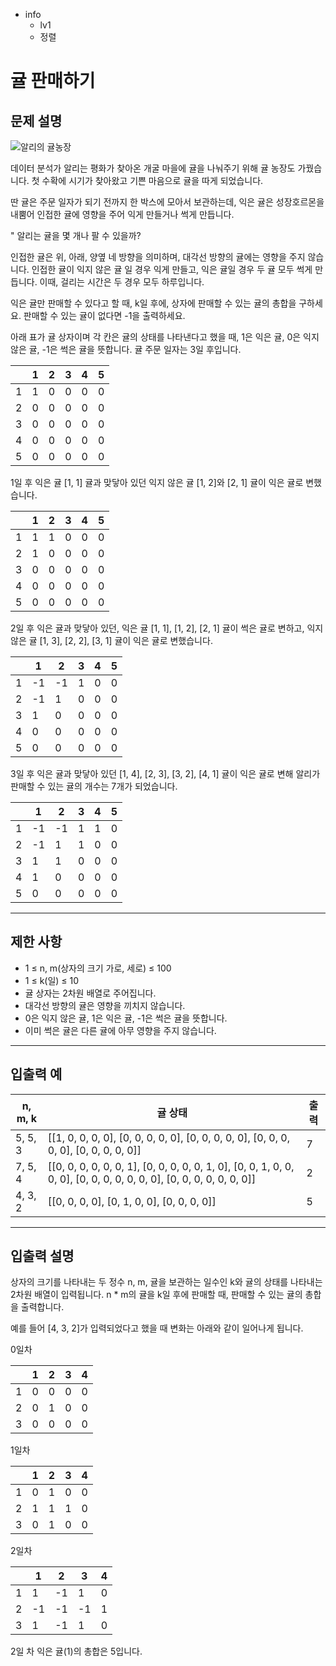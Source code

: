 - info
    - lv1
    - 정렬

# 귤 판매하기

## 문제 설명

![알리의 귤농장](./15-1.webp)

데이터 분석가 알리는 평화가 찾아온 개굴 마을에 귤을 나눠주기 위해 귤 농장도 가꿨습니다. 첫 수확에 시기가 찾아왔고 기쁜 마음으로 귤을 따게 되었습니다.

딴 귤은 주문 일자가 되기 전까지 한 박스에 모아서 보관하는데, 익은 귤은 성장호르몬을 내뿜어 인접한 귤에 영향을 주어 익게 만들거나 썩게 만듭니다. 

" 알리는 귤을 몇 개나 팔 수 있을까?

인접한 귤은 위, 아래, 양옆 네 방향을 의미하며, 대각선 방향의 귤에는 영향을 주지 않습니다. 인접한 귤이 익지 않은 귤 일 경우 익게 만들고, 익은 귤일 경우 두 귤 모두 썩게 만듭니다. 이때, 걸리는 시간은 두 경우 모두 하루입니다.

익은 귤만 판매할 수 있다고 할 때, k일 후에, 상자에 판매할 수 있는 귤의 총합을 구하세요. 판매할 수 있는 귤이 없다면 -1을 출력하세요.

아래 표가 귤 상자이며 각 칸은 귤의 상태를 나타낸다고 했을 때, 1은 익은 귤, 0은 익지 않은 귤, -1은 썩은 귤을 뜻합니다. 귤 주문 일자는 3일 후입니다.

|  | 1 | 2 | 3 | 4 | 5 |
| --- | --- | --- | --- | --- | --- |
| 1 | 1 | 0 | 0 | 0 | 0 |
| 2 | 0 | 0 | 0 | 0 | 0 |
| 3 | 0 | 0 | 0 | 0 | 0 |
| 4 | 0 | 0 | 0 | 0 | 0 |
| 5 | 0 | 0 | 0 | 0 | 0 |

1일 후 익은 귤 [1, 1] 귤과 맞닿아 있던 익지 않은 귤 [1, 2]와 [2, 1] 귤이 익은 귤로 변했습니다.

|  | 1 | 2 | 3 | 4 | 5 |
| --- | --- | --- | --- | --- | --- |
| 1 | 1 | 1 | 0 | 0 | 0 |
| 2 | 1 | 0 | 0 | 0 | 0 |
| 3 | 0 | 0 | 0 | 0 | 0 |
| 4 | 0 | 0 | 0 | 0 | 0 |
| 5 | 0 | 0 | 0 | 0 | 0 |

2일 후 익은 귤과 맞닿아 있던, 익은 귤 [1, 1], [1, 2], [2, 1] 귤이 썩은 귤로 변하고, 익지 않은 귤 [1, 3], [2, 2], [3, 1] 귤이 익은 귤로 변했습니다.

|  | 1 | 2 | 3 | 4 | 5 |
| --- | --- | --- | --- | --- | --- |
| 1 | -1 | -1 | 1 | 0 | 0 |
| 2 | -1 | 1 | 0 | 0 | 0 |
| 3 | 1 | 0 | 0 | 0 | 0 |
| 4 | 0 | 0 | 0 | 0 | 0 |
| 5 | 0 | 0 | 0 | 0 | 0 |

3일 후 익은 귤과 맞닿아 있던 [1, 4], [2, 3], [3, 2], [4, 1] 귤이 익은 귤로 변해 알리가 판매할 수 있는 귤의 개수는 7개가 되었습니다.

|  | 1 | 2 | 3 | 4 | 5 |
| --- | --- | --- | --- | --- | --- |
| 1 | -1 | -1 | 1 | 1 | 0 |
| 2 | -1 | 1 | 1 | 0 | 0 |
| 3 | 1 | 1 | 0 | 0 | 0 |
| 4 | 1 | 0 | 0 | 0 | 0 |
| 5 | 0 | 0 | 0 | 0 | 0 |

---

## 제한 사항

- 1 ≤ n, m(상자의 크기 가로, 세로) ≤ 100
- 1 ≤ k(일) ≤ 10
- 귤 상자는 2차원 배열로 주어집니다.
- 대각선 방향의 귤은 영향을 끼치지 않습니다.
- 0은 익지 않은 귤, 1은 익은 귤, -1은 썩은 귤을 뜻합니다.
- 이미 썩은 귤은 다른 귤에 아무 영향을 주지 않습니다.

---

## 입출력 예

| n, m, k | 귤 상태 | 출력 |
| --- | --- | --- |
| 5, 5, 3 | [[1, 0, 0, 0, 0], [0, 0, 0, 0, 0], [0, 0, 0, 0, 0], [0, 0, 0, 0, 0], [0, 0, 0, 0, 0]] | 7 |
| 7, 5, 4 | [[0, 0, 0, 0, 0, 0, 1], [0, 0, 0, 0, 0, 1, 0], [0, 0, 1, 0, 0, 0, 0], [0, 0, 0, 0, 0, 0, 0], [0, 0, 0, 0, 0, 0, 0]] | 2 |
| 4, 3, 2 | [[0, 0, 0, 0], [0, 1, 0, 0], [0, 0, 0, 0]] | 5 |

---

## 입출력 설명

상자의 크기를 나타내는 두 정수 n, m, 귤을 보관하는 일수인 k와 귤의 상태를 나타내는 2차원 배열이 입력됩니다. n * m의 귤을 k일 후에 판매할 때, 판매할 수 있는 귤의 총합을 출력합니다.

예를 들어 [4, 3, 2]가 입력되었다고 했을 때 변화는 아래와 같이 일어나게 됩니다.

0일차

|  | 1 | 2 | 3 | 4 |
| --- | --- | --- | --- | --- |
| 1 | 0 | 0 | 0 | 0 |
| 2 | 0 | 1 | 0 | 0 |
| 3 | 0 | 0 | 0 | 0 |

1일차

|  | 1 | 2 | 3 | 4 |
| --- | --- | --- | --- | --- |
| 1 | 0 | 1 | 0 | 0 |
| 2 | 1 | 1 | 1 | 0 |
| 3 | 0 | 1 | 0 | 0 |

2일차

|  | 1 | 2 | 3 | 4 |
| --- | --- | --- | --- | --- |
| 1 | 1 | -1 | 1 | 0 |
| 2 | -1 | -1 | -1 | 1 |
| 3 | 1 | -1 | 1 | 0 |

2일 차 익은 귤(1)의 총합은 5입니다.